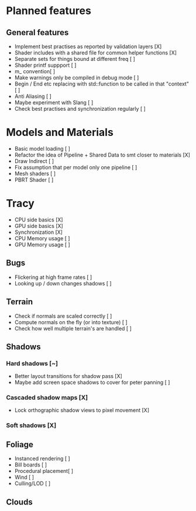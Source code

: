 # Planned features

## General features
* Implement best practises as reported by validation layers [X]
* Shader includes with a shared file for common helper functions [X] 
* Separate sets for things bound at different freq [ ]
* Shader printf suppport [ ] 
* m_ convention[ ] 
* Make warnings only be compiled in debug mode [ ]
* Begin / End etc replacing with std::function to be called in that "context" [ ] 
* Anti Aliasing [ ] 
* Maybe experiment with Slang [ ] 
* Check best practises and synchronization regularly [ ]

# Models and Materials 
* Basic model loading [ ]
* Refactor the idea of Pipeline + Shared Data to smt closer to materials [X]
* Draw Indirect [ ] 
* Fix assumption that per model only one pipeline [ ]
* Mesh shaders [ ] 
* PBRT Shader [ ] 

# Tracy 
* CPU side basics [X]
* GPU side basics [X]
* Synchronization [X]
* CPU Memory usage [ ]
* GPU Memory usage [ ] 

## Bugs
* Flickering at high frame rates [ ]
* Looking up / down changes shadows [ ]

## Terrain
* Check if normals are scaled correctly [ ] 
* Compute normals on the fly (or into texture) [ ] 
* Check how well multiple terrain's are handled [ ] 

## Shadows
### Hard shadows [~]
* Better layout transitions for shadow pass [X] 
* Maybe add screen space shadows to cover for peter panning [ ]
### Cascaded shadow maps [X]
* Lock orthographic shadow views to pixel movement [X]
### Soft shadows [X]

## Foliage
* Instanced rendering [ ]
* Bill boards [ ]
* Procedural placement[ ] 
* Wind [ ] 
* Culling/LOD [ ]

## Clouds
